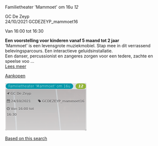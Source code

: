 Familietheater 'Mammoet' om 16u *12*

GC De Zeyp  
24/10/2021 GCDEZEYP\_mammoet16  

Van 16:00 tot 16:30

  

  

**Een voorstelling voor kinderen vanaf 5 maand tot 2 jaar**  
‘Mammoet’ is een levensgrote muziekmobiel. Stap mee in dit verrassend belevingsparcours. Een interactieve geluidsinstallatie.  
Een danser, percussionist en zangeres zorgen voor een tedere, zachte en speelse voo ...  
[Lees meer](https://tickets.vgc.be/activity/subscribe/GCDEZEYP_mammoet16)

[Aankopen](https://tickets.vgc.be/ticketingActivity/subscribe/GCDEZEYP_mammoet16)

![](64059.png)

[Based on this search](https://tickets.vgc.be/activity/index?&vrijeplaatsen=1&Age%5B%5D=3%2C4&entity=276)